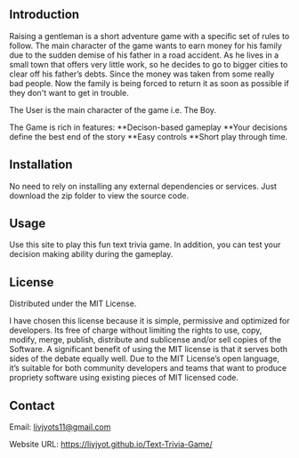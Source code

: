 ## Introduction
 
Raising a gentleman is a short adventure game with a specific set of rules to follow. The main character of the game wants to earn money for his family due to the sudden demise of his father in a road accident. As he lives in a small town that offers very little work, so he decides to go to bigger cities to clear off his father’s debts. Since the money was taken from some really bad people. Now the family is being forced to return it as soon as possible if they don't want to get in trouble.

The User is the main character of the game i.e. The Boy. 

The Game is rich in features:
**Decison-based gameplay
**Your decisions define the best end of the story
**Easy controls 
**Short play through time.


## Installation

No need to rely on installing any external dependencies or services. Just download the zip folder to view the source code.


## Usage

Use this site to play this fun text trivia game. In addition, you can test your decision making ability during the gameplay.

## License
Distributed under the MIT License. 

I have chosen this license because it is simple, permissive and optimized for developers. Its free of charge without limiting the rights to use, copy, modify, merge, publish, distribute and sublicense and/or sell copies of the Software. A significant benefit of using the MIT license is that it serves both sides of the debate equally well. Due to the MIT License’s open language, it’s suitable for both community developers and teams that want to produce propriety software using existing pieces of MIT licensed code.

## Contact
Email: livjyots11@gmail.com

Website URL: https://livjyot.github.io/Text-Trivia-Game/
